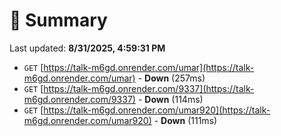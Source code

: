 # 📖 Summary
Last updated: **8/31/2025, 4:59:31 PM**

- `GET` [https://talk-m6gd.onrender.com/umar](https://talk-m6gd.onrender.com/umar) - **Down** (257ms)
- `GET` [https://talk-m6gd.onrender.com/9337](https://talk-m6gd.onrender.com/9337) - **Down** (114ms)
- `GET` [https://talk-m6gd.onrender.com/umar920](https://talk-m6gd.onrender.com/umar920) - **Down** (111ms)

